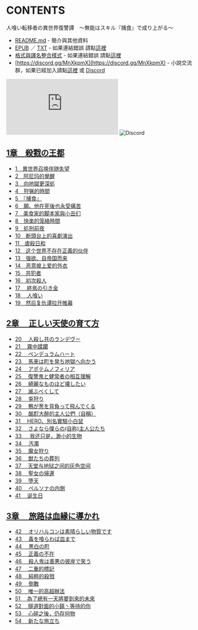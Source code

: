 # CONTENTS

人喰い転移者の異世界復讐譚　～無能はスキル『捕食』で成り上がる～


- [README.md](README.md) - 簡介與其他資料
- [EPUB](https://gitlab.com/demonovel/epub-txt/blob/master/user_out/%E4%BA%BA%E5%96%B0%E3%81%84%E8%BB%A2%E7%A7%BB%E8%80%85%E3%81%AE%E7%95%B0%E4%B8%96%E7%95%8C%E5%BE%A9%E8%AE%90%E8%AD%9A%E3%80%80%EF%BD%9E%E7%84%A1%E8%83%BD%E3%81%AF%E3%82%B9%E3%82%AD%E3%83%AB%E3%80%8E%E6%8D%95%E9%A3%9F%E3%80%8F%E3%81%A7%E6%88%90%E3%82%8A%E4%B8%8A%E3%81%8C%E3%82%8B%EF%BD%9E.epub) ／ [TXT](https://gitlab.com/demonovel/epub-txt/blob/master/user_out/out/%E4%BA%BA%E5%96%B0%E3%81%84%E8%BB%A2%E7%A7%BB%E8%80%85%E3%81%AE%E7%95%B0%E4%B8%96%E7%95%8C%E5%BE%A9%E8%AE%90%E8%AD%9A%E3%80%80%EF%BD%9E%E7%84%A1%E8%83%BD%E3%81%AF%E3%82%B9%E3%82%AD.out.txt) - 如果連結錯誤 請點[這裡](https://gitlab.com/demonovel/epub-txt/tree/master)
- [格式與譯名整合樣式](https://github.com/bluelovers/node-novel/blob/master/lib/locales/%E4%BA%BA%E5%96%B0%E3%81%84%E8%BB%A2%E7%A7%BB%E8%80%85%E3%81%AE%E7%95%B0%E4%B8%96%E7%95%8C%E5%BE%A9%E8%AE%90%E8%AD%9A%E3%80%80%EF%BD%9E%E7%84%A1%E8%83%BD%E3%81%AF%E3%82%B9%E3%82%AD%E3%83%AB%E3%80%8E%E6%8D%95%E9%A3%9F%E3%80%8F%E3%81%A7%E6%88%90%E3%82%8A%E4%B8%8A%E3%81%8C%E3%82%8B%EF%BD%9E.ts) - 如果連結錯誤 請點[這裡](https://github.com/bluelovers/node-novel/tree/master/lib/locales)
- [https://discord.gg/MnXkpmX](https://discord.gg/MnXkpmX) - 小說交流群，如果已經加入請點[這裡](https://discordapp.com/channels/467794087769014273/467794088285175809) 或 [Discord](https://discordapp.com/channels/@me)


![導航目錄](https://chart.apis.google.com/chart?cht=qr&chs=150x150&chl=https://gitee.com/bluelovers/novel/blob/master/user/人喰い転移者の異世界復讐譚　～無能はスキル『捕食』で成り上がる～/導航目錄.md)  ![Discord](https://chart.apis.google.com/chart?cht=qr&chs=150x150&chl=https://discord.gg/MnXkpmX)




## [1章　殺戮の王都](00000_1%E7%AB%A0%E3%80%80%E6%AE%BA%E6%88%AE%E3%81%AE%E7%8E%8B%E9%83%BD)

- [1　異世界召唤伴随失望](00000_1%E7%AB%A0%E3%80%80%E6%AE%BA%E6%88%AE%E3%81%AE%E7%8E%8B%E9%83%BD/1%E3%80%80%E7%95%B0%E4%B8%96%E7%95%8C%E5%8F%AC%E5%94%A4%E4%BC%B4%E9%9A%8F%E5%A4%B1%E6%9C%9B.txt)
- [2　阿尼玛的覺醒](00000_1%E7%AB%A0%E3%80%80%E6%AE%BA%E6%88%AE%E3%81%AE%E7%8E%8B%E9%83%BD/2%E3%80%80%E9%98%BF%E5%B0%BC%E7%8E%9B%E7%9A%84%E8%A6%BA%E9%86%92.txt)
- [3　向地獄更深処](00000_1%E7%AB%A0%E3%80%80%E6%AE%BA%E6%88%AE%E3%81%AE%E7%8E%8B%E9%83%BD/3%E3%80%80%E5%90%91%E5%9C%B0%E7%8D%84%E6%9B%B4%E6%B7%B1%E5%87%A6.txt)
- [4　狩猟的時間](00000_1%E7%AB%A0%E3%80%80%E6%AE%BA%E6%88%AE%E3%81%AE%E7%8E%8B%E9%83%BD/4%E3%80%80%E7%8B%A9%E7%8C%9F%E7%9A%84%E6%99%82%E9%96%93.txt)
- [5　『捕食』](00000_1%E7%AB%A0%E3%80%80%E6%AE%BA%E6%88%AE%E3%81%AE%E7%8E%8B%E9%83%BD/5%E3%80%80%E3%80%8E%E6%8D%95%E9%A3%9F%E3%80%8F.txt)
- [6　願、他在死後也永受痛苦](00000_1%E7%AB%A0%E3%80%80%E6%AE%BA%E6%88%AE%E3%81%AE%E7%8E%8B%E9%83%BD/6%E3%80%80%E9%A1%98%E3%80%81%E4%BB%96%E5%9C%A8%E6%AD%BB%E5%BE%8C%E4%B9%9F%E6%B0%B8%E5%8F%97%E7%97%9B%E8%8B%A6.txt)
- [7　美食家的脚本家與小丑们](00000_1%E7%AB%A0%E3%80%80%E6%AE%BA%E6%88%AE%E3%81%AE%E7%8E%8B%E9%83%BD/7%E3%80%80%E7%BE%8E%E9%A3%9F%E5%AE%B6%E7%9A%84%E8%84%9A%E6%9C%AC%E5%AE%B6%E8%88%87%E5%B0%8F%E4%B8%91%E4%BB%AC.txt)
- [8　快楽的笼絡時間](00000_1%E7%AB%A0%E3%80%80%E6%AE%BA%E6%88%AE%E3%81%AE%E7%8E%8B%E9%83%BD/8%E3%80%80%E5%BF%AB%E6%A5%BD%E7%9A%84%E7%AC%BC%E7%B5%A1%E6%99%82%E9%96%93.txt)
- [9　処刑前夜](00000_1%E7%AB%A0%E3%80%80%E6%AE%BA%E6%88%AE%E3%81%AE%E7%8E%8B%E9%83%BD/9%E3%80%80%E5%87%A6%E5%88%91%E5%89%8D%E5%A4%9C.txt)
- [10　断頭台上的喜劇演出](00000_1%E7%AB%A0%E3%80%80%E6%AE%BA%E6%88%AE%E3%81%AE%E7%8E%8B%E9%83%BD/10%E3%80%80%E6%96%AD%E9%A0%AD%E5%8F%B0%E4%B8%8A%E7%9A%84%E5%96%9C%E5%8A%87%E6%BC%94%E5%87%BA.txt)
- [11　虐殺日和](00000_1%E7%AB%A0%E3%80%80%E6%AE%BA%E6%88%AE%E3%81%AE%E7%8E%8B%E9%83%BD/11%E3%80%80%E8%99%90%E6%AE%BA%E6%97%A5%E5%92%8C.txt)
- [12　这个世界不存在正義的伙伴](00000_1%E7%AB%A0%E3%80%80%E6%AE%BA%E6%88%AE%E3%81%AE%E7%8E%8B%E9%83%BD/12%E3%80%80%E8%BF%99%E4%B8%AA%E4%B8%96%E7%95%8C%E4%B8%8D%E5%AD%98%E5%9C%A8%E6%AD%A3%E7%BE%A9%E7%9A%84%E4%BC%99%E4%BC%B4.txt)
- [13　强欲、自帝国而来](00000_1%E7%AB%A0%E3%80%80%E6%AE%BA%E6%88%AE%E3%81%AE%E7%8E%8B%E9%83%BD/13%E3%80%80%E5%BC%BA%E6%AC%B2%E3%80%81%E8%87%AA%E5%B8%9D%E5%9B%BD%E8%80%8C%E6%9D%A5.txt)
- [14　恶意披上爱的外衣](00000_1%E7%AB%A0%E3%80%80%E6%AE%BA%E6%88%AE%E3%81%AE%E7%8E%8B%E9%83%BD/14%E3%80%80%E6%81%B6%E6%84%8F%E6%8A%AB%E4%B8%8A%E7%88%B1%E7%9A%84%E5%A4%96%E8%A1%A3.txt)
- [15　共犯者](00000_1%E7%AB%A0%E3%80%80%E6%AE%BA%E6%88%AE%E3%81%AE%E7%8E%8B%E9%83%BD/15%E3%80%80%E5%85%B1%E7%8A%AF%E8%80%85.txt)
- [16　初次殺人](00000_1%E7%AB%A0%E3%80%80%E6%AE%BA%E6%88%AE%E3%81%AE%E7%8E%8B%E9%83%BD/16%E3%80%80%E5%88%9D%E6%AC%A1%E6%AE%BA%E4%BA%BA.txt)
- [17 　終焉の引き金](00000_1%E7%AB%A0%E3%80%80%E6%AE%BA%E6%88%AE%E3%81%AE%E7%8E%8B%E9%83%BD/17%20%E3%80%80%E7%B5%82%E7%84%89%E3%81%AE%E5%BC%95%E3%81%8D%E9%87%91.txt)
- [18 　人喰い](00000_1%E7%AB%A0%E3%80%80%E6%AE%BA%E6%88%AE%E3%81%AE%E7%8E%8B%E9%83%BD/18%20%E3%80%80%E4%BA%BA%E5%96%B0%E3%81%84.txt)
- [19　然后复仇谭拉开帷幕](00000_1%E7%AB%A0%E3%80%80%E6%AE%BA%E6%88%AE%E3%81%AE%E7%8E%8B%E9%83%BD/19%E3%80%80%E7%84%B6%E5%90%8E%E5%A4%8D%E4%BB%87%E8%B0%AD%E6%8B%89%E5%BC%80%E5%B8%B7%E5%B9%95.txt)


## [2章 　正しい天使の育て方](00010_2%E7%AB%A0%20%E3%80%80%E6%AD%A3%E3%81%97%E3%81%84%E5%A4%A9%E4%BD%BF%E3%81%AE%E8%82%B2%E3%81%A6%E6%96%B9)

- [20 　人殺し共のランデヴー](00010_2%E7%AB%A0%20%E3%80%80%E6%AD%A3%E3%81%97%E3%81%84%E5%A4%A9%E4%BD%BF%E3%81%AE%E8%82%B2%E3%81%A6%E6%96%B9/20%20%E3%80%80%E4%BA%BA%E6%AE%BA%E3%81%97%E5%85%B1%E3%81%AE%E3%83%A9%E3%83%B3%E3%83%87%E3%83%B4%E3%83%BC.txt)
- [21 　霧中蹂躙](00010_2%E7%AB%A0%20%E3%80%80%E6%AD%A3%E3%81%97%E3%81%84%E5%A4%A9%E4%BD%BF%E3%81%AE%E8%82%B2%E3%81%A6%E6%96%B9/21%20%E3%80%80%E9%9C%A7%E4%B8%AD%E8%B9%82%E8%BA%99.txt)
- [22 　ペンデュラムハート](00010_2%E7%AB%A0%20%E3%80%80%E6%AD%A3%E3%81%97%E3%81%84%E5%A4%A9%E4%BD%BF%E3%81%AE%E8%82%B2%E3%81%A6%E6%96%B9/22%20%E3%80%80%E3%83%9A%E3%83%B3%E3%83%87%E3%83%A5%E3%83%A9%E3%83%A0%E3%83%8F%E3%83%BC%E3%83%88.txt)
- [23 　馬車は町を発ち地獄へ向かう](00010_2%E7%AB%A0%20%E3%80%80%E6%AD%A3%E3%81%97%E3%81%84%E5%A4%A9%E4%BD%BF%E3%81%AE%E8%82%B2%E3%81%A6%E6%96%B9/23%20%E3%80%80%E9%A6%AC%E8%BB%8A%E3%81%AF%E7%94%BA%E3%82%92%E7%99%BA%E3%81%A1%E5%9C%B0%E7%8D%84%E3%81%B8%E5%90%91%E3%81%8B%E3%81%86.txt)
- [24 　アポテムノフィリア](00010_2%E7%AB%A0%20%E3%80%80%E6%AD%A3%E3%81%97%E3%81%84%E5%A4%A9%E4%BD%BF%E3%81%AE%E8%82%B2%E3%81%A6%E6%96%B9/24%20%E3%80%80%E3%82%A2%E3%83%9D%E3%83%86%E3%83%A0%E3%83%8E%E3%83%95%E3%82%A3%E3%83%AA%E3%82%A2.txt)
- [25 　復讐鬼と健常者の相互理解](00010_2%E7%AB%A0%20%E3%80%80%E6%AD%A3%E3%81%97%E3%81%84%E5%A4%A9%E4%BD%BF%E3%81%AE%E8%82%B2%E3%81%A6%E6%96%B9/25%20%E3%80%80%E5%BE%A9%E8%AE%90%E9%AC%BC%E3%81%A8%E5%81%A5%E5%B8%B8%E8%80%85%E3%81%AE%E7%9B%B8%E4%BA%92%E7%90%86%E8%A7%A3.txt)
- [26 　綺麗なものほど壊したい](00010_2%E7%AB%A0%20%E3%80%80%E6%AD%A3%E3%81%97%E3%81%84%E5%A4%A9%E4%BD%BF%E3%81%AE%E8%82%B2%E3%81%A6%E6%96%B9/26%20%E3%80%80%E7%B6%BA%E9%BA%97%E3%81%AA%E3%82%82%E3%81%AE%E3%81%BB%E3%81%A9%E5%A3%8A%E3%81%97%E3%81%9F%E3%81%84.txt)
- [27 　滅ぶべくして](00010_2%E7%AB%A0%20%E3%80%80%E6%AD%A3%E3%81%97%E3%81%84%E5%A4%A9%E4%BD%BF%E3%81%AE%E8%82%B2%E3%81%A6%E6%96%B9/27%20%E3%80%80%E6%BB%85%E3%81%B6%E3%81%B9%E3%81%8F%E3%81%97%E3%81%A6.txt)
- [28 　兎狩り](00010_2%E7%AB%A0%20%E3%80%80%E6%AD%A3%E3%81%97%E3%81%84%E5%A4%A9%E4%BD%BF%E3%81%AE%E8%82%B2%E3%81%A6%E6%96%B9/28%20%E3%80%80%E5%85%8E%E7%8B%A9%E3%82%8A.txt)
- [29 　鴨が葱を背負って飛んでくる](00010_2%E7%AB%A0%20%E3%80%80%E6%AD%A3%E3%81%97%E3%81%84%E5%A4%A9%E4%BD%BF%E3%81%AE%E8%82%B2%E3%81%A6%E6%96%B9/29%20%E3%80%80%E9%B4%A8%E3%81%8C%E8%91%B1%E3%82%92%E8%83%8C%E8%B2%A0%E3%81%A3%E3%81%A6%E9%A3%9B%E3%82%93%E3%81%A7%E3%81%8F%E3%82%8B.txt)
- [30 　酩酊大醉的主人公們（自稱）](00010_2%E7%AB%A0%20%E3%80%80%E6%AD%A3%E3%81%97%E3%81%84%E5%A4%A9%E4%BD%BF%E3%81%AE%E8%82%B2%E3%81%A6%E6%96%B9/30%20%E3%80%80%E9%85%A9%E9%85%8A%E5%A4%A7%E9%86%89%E7%9A%84%E4%B8%BB%E4%BA%BA%E5%85%AC%E5%80%91%EF%BC%88%E8%87%AA%E7%A8%B1%EF%BC%89.txt)
- [31 　HERO、別名實驗小白鼠](00010_2%E7%AB%A0%20%E3%80%80%E6%AD%A3%E3%81%97%E3%81%84%E5%A4%A9%E4%BD%BF%E3%81%AE%E8%82%B2%E3%81%A6%E6%96%B9/31%20%E3%80%80HERO%E3%80%81%E5%88%A5%E5%90%8D%E5%AF%A6%E9%A9%97%E5%B0%8F%E7%99%BD%E9%BC%A0.txt)
- [32 　さよなら僕らの(自称)主人公たち](00010_2%E7%AB%A0%20%E3%80%80%E6%AD%A3%E3%81%97%E3%81%84%E5%A4%A9%E4%BD%BF%E3%81%AE%E8%82%B2%E3%81%A6%E6%96%B9/32%20%E3%80%80%E3%81%95%E3%82%88%E3%81%AA%E3%82%89%E5%83%95%E3%82%89%E3%81%AE(%E8%87%AA%E7%A7%B0)%E4%B8%BB%E4%BA%BA%E5%85%AC%E3%81%9F%E3%81%A1.txt)
- [33 　 我还只是，渺小的生物](00010_2%E7%AB%A0%20%E3%80%80%E6%AD%A3%E3%81%97%E3%81%84%E5%A4%A9%E4%BD%BF%E3%81%AE%E8%82%B2%E3%81%A6%E6%96%B9/33%20%E3%80%80%20%E6%88%91%E8%BF%98%E5%8F%AA%E6%98%AF%EF%BC%8C%E6%B8%BA%E5%B0%8F%E7%9A%84%E7%94%9F%E7%89%A9.txt)
- [34 　汚濁](00010_2%E7%AB%A0%20%E3%80%80%E6%AD%A3%E3%81%97%E3%81%84%E5%A4%A9%E4%BD%BF%E3%81%AE%E8%82%B2%E3%81%A6%E6%96%B9/34%20%E3%80%80%E6%B1%9A%E6%BF%81.txt)
- [35 　魔女狩り](00010_2%E7%AB%A0%20%E3%80%80%E6%AD%A3%E3%81%97%E3%81%84%E5%A4%A9%E4%BD%BF%E3%81%AE%E8%82%B2%E3%81%A6%E6%96%B9/35%20%E3%80%80%E9%AD%94%E5%A5%B3%E7%8B%A9%E3%82%8A.txt)
- [36 　獣たちの葬列](00010_2%E7%AB%A0%20%E3%80%80%E6%AD%A3%E3%81%97%E3%81%84%E5%A4%A9%E4%BD%BF%E3%81%AE%E8%82%B2%E3%81%A6%E6%96%B9/36%20%E3%80%80%E7%8D%A3%E3%81%9F%E3%81%A1%E3%81%AE%E8%91%AC%E5%88%97.txt)
- [37 　天堂与地狱之间的灰色空间](00010_2%E7%AB%A0%20%E3%80%80%E6%AD%A3%E3%81%97%E3%81%84%E5%A4%A9%E4%BD%BF%E3%81%AE%E8%82%B2%E3%81%A6%E6%96%B9/37%20%E3%80%80%E5%A4%A9%E5%A0%82%E4%B8%8E%E5%9C%B0%E7%8B%B1%E4%B9%8B%E9%97%B4%E7%9A%84%E7%81%B0%E8%89%B2%E7%A9%BA%E9%97%B4.txt)
- [38 　聖女の帰還](00010_2%E7%AB%A0%20%E3%80%80%E6%AD%A3%E3%81%97%E3%81%84%E5%A4%A9%E4%BD%BF%E3%81%AE%E8%82%B2%E3%81%A6%E6%96%B9/38%20%E3%80%80%E8%81%96%E5%A5%B3%E3%81%AE%E5%B8%B0%E9%82%84.txt)
- [39 　堕天](00010_2%E7%AB%A0%20%E3%80%80%E6%AD%A3%E3%81%97%E3%81%84%E5%A4%A9%E4%BD%BF%E3%81%AE%E8%82%B2%E3%81%A6%E6%96%B9/39%20%E3%80%80%E5%A0%95%E5%A4%A9.txt)
- [40 　ペルソナの内側](00010_2%E7%AB%A0%20%E3%80%80%E6%AD%A3%E3%81%97%E3%81%84%E5%A4%A9%E4%BD%BF%E3%81%AE%E8%82%B2%E3%81%A6%E6%96%B9/40%20%E3%80%80%E3%83%9A%E3%83%AB%E3%82%BD%E3%83%8A%E3%81%AE%E5%86%85%E5%81%B4.txt)
- [41 　诞生日](00010_2%E7%AB%A0%20%E3%80%80%E6%AD%A3%E3%81%97%E3%81%84%E5%A4%A9%E4%BD%BF%E3%81%AE%E8%82%B2%E3%81%A6%E6%96%B9/41%20%E3%80%80%E8%AF%9E%E7%94%9F%E6%97%A5.txt)


## [3章 　旅路は血縁に導かれ](00020_3%E7%AB%A0%20%E3%80%80%E6%97%85%E8%B7%AF%E3%81%AF%E8%A1%80%E7%B8%81%E3%81%AB%E5%B0%8E%E3%81%8B%E3%82%8C)

- [42 　オリハルコンは素晴らしい物質です](00020_3%E7%AB%A0%20%E3%80%80%E6%97%85%E8%B7%AF%E3%81%AF%E8%A1%80%E7%B8%81%E3%81%AB%E5%B0%8E%E3%81%8B%E3%82%8C/42%20%E3%80%80%E3%82%AA%E3%83%AA%E3%83%8F%E3%83%AB%E3%82%B3%E3%83%B3%E3%81%AF%E7%B4%A0%E6%99%B4%E3%82%89%E3%81%97%E3%81%84%E7%89%A9%E8%B3%AA%E3%81%A7%E3%81%99.txt)
- [43 　毒を喰らわば皿まで](00020_3%E7%AB%A0%20%E3%80%80%E6%97%85%E8%B7%AF%E3%81%AF%E8%A1%80%E7%B8%81%E3%81%AB%E5%B0%8E%E3%81%8B%E3%82%8C/43%20%E3%80%80%E6%AF%92%E3%82%92%E5%96%B0%E3%82%89%E3%82%8F%E3%81%B0%E7%9A%BF%E3%81%BE%E3%81%A7.txt)
- [44 　黒白の町](00020_3%E7%AB%A0%20%E3%80%80%E6%97%85%E8%B7%AF%E3%81%AF%E8%A1%80%E7%B8%81%E3%81%AB%E5%B0%8E%E3%81%8B%E3%82%8C/44%20%E3%80%80%E9%BB%92%E7%99%BD%E3%81%AE%E7%94%BA.txt)
- [45 　正義の不在](00020_3%E7%AB%A0%20%E3%80%80%E6%97%85%E8%B7%AF%E3%81%AF%E8%A1%80%E7%B8%81%E3%81%AB%E5%B0%8E%E3%81%8B%E3%82%8C/45%20%E3%80%80%E6%AD%A3%E7%BE%A9%E3%81%AE%E4%B8%8D%E5%9C%A8.txt)
- [46 　殺人鬼は善悪の彼岸で笑う](00020_3%E7%AB%A0%20%E3%80%80%E6%97%85%E8%B7%AF%E3%81%AF%E8%A1%80%E7%B8%81%E3%81%AB%E5%B0%8E%E3%81%8B%E3%82%8C/46%20%E3%80%80%E6%AE%BA%E4%BA%BA%E9%AC%BC%E3%81%AF%E5%96%84%E6%82%AA%E3%81%AE%E5%BD%BC%E5%B2%B8%E3%81%A7%E7%AC%91%E3%81%86.txt)
- [47 　二重的標記](00020_3%E7%AB%A0%20%E3%80%80%E6%97%85%E8%B7%AF%E3%81%AF%E8%A1%80%E7%B8%81%E3%81%AB%E5%B0%8E%E3%81%8B%E3%82%8C/47%20%E3%80%80%E4%BA%8C%E9%87%8D%E7%9A%84%E6%A8%99%E8%A8%98.txt)
- [48 　純粹的殺戮](00020_3%E7%AB%A0%20%E3%80%80%E6%97%85%E8%B7%AF%E3%81%AF%E8%A1%80%E7%B8%81%E3%81%AB%E5%B0%8E%E3%81%8B%E3%82%8C/48%20%E3%80%80%E7%B4%94%E7%B2%B9%E7%9A%84%E6%AE%BA%E6%88%AE.txt)
- [49 　倒數](00020_3%E7%AB%A0%20%E3%80%80%E6%97%85%E8%B7%AF%E3%81%AF%E8%A1%80%E7%B8%81%E3%81%AB%E5%B0%8E%E3%81%8B%E3%82%8C/49%20%E3%80%80%E5%80%92%E6%95%B8.txt)
- [50 　唯一的高超辦法](00020_3%E7%AB%A0%20%E3%80%80%E6%97%85%E8%B7%AF%E3%81%AF%E8%A1%80%E7%B8%81%E3%81%AB%E5%B0%8E%E3%81%8B%E3%82%8C/50%20%E3%80%80%E5%94%AF%E4%B8%80%E7%9A%84%E9%AB%98%E8%B6%85%E8%BE%A6%E6%B3%95.txt)
- [51 　為了總有一天將要到來的未來](00020_3%E7%AB%A0%20%E3%80%80%E6%97%85%E8%B7%AF%E3%81%AF%E8%A1%80%E7%B8%81%E3%81%AB%E5%B0%8E%E3%81%8B%E3%82%8C/51%20%E3%80%80%E7%82%BA%E4%BA%86%E7%B8%BD%E6%9C%89%E4%B8%80%E5%A4%A9%E5%B0%87%E8%A6%81%E5%88%B0%E4%BE%86%E7%9A%84%E6%9C%AA%E4%BE%86.txt)
- [52 　隧道對面的小鎮丶等待的你](00020_3%E7%AB%A0%20%E3%80%80%E6%97%85%E8%B7%AF%E3%81%AF%E8%A1%80%E7%B8%81%E3%81%AB%E5%B0%8E%E3%81%8B%E3%82%8C/52%20%E3%80%80%E9%9A%A7%E9%81%93%E5%B0%8D%E9%9D%A2%E7%9A%84%E5%B0%8F%E9%8E%AE%E4%B8%B6%E7%AD%89%E5%BE%85%E7%9A%84%E4%BD%A0.txt)
- [53 　心碎之後，仍存何物](00020_3%E7%AB%A0%20%E3%80%80%E6%97%85%E8%B7%AF%E3%81%AF%E8%A1%80%E7%B8%81%E3%81%AB%E5%B0%8E%E3%81%8B%E3%82%8C/53%20%E3%80%80%E5%BF%83%E7%A2%8E%E4%B9%8B%E5%BE%8C%EF%BC%8C%E4%BB%8D%E5%AD%98%E4%BD%95%E7%89%A9.txt)
- [54 　新たな旅立ち](00020_3%E7%AB%A0%20%E3%80%80%E6%97%85%E8%B7%AF%E3%81%AF%E8%A1%80%E7%B8%81%E3%81%AB%E5%B0%8E%E3%81%8B%E3%82%8C/54%20%E3%80%80%E6%96%B0%E3%81%9F%E3%81%AA%E6%97%85%E7%AB%8B%E3%81%A1.txt)

